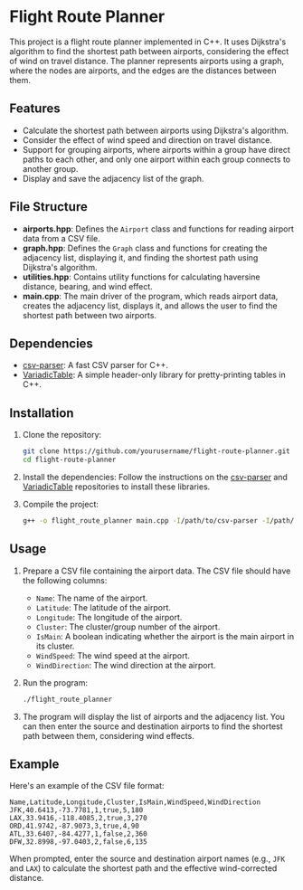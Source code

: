# Flight Route Planner

This project is a flight route planner implemented in C++. It uses Dijkstra's algorithm to find the shortest path between airports, considering the effect of wind on travel distance. The planner represents airports using a graph, where the nodes are airports, and the edges are the distances between them.

## Features

- Calculate the shortest path between airports using Dijkstra's algorithm.
- Consider the effect of wind speed and direction on travel distance.
- Support for grouping airports, where airports within a group have direct paths to each other, and only one airport within each group connects to another group.
- Display and save the adjacency list of the graph.

## File Structure

- **airports.hpp**: Defines the `Airport` class and functions for reading airport data from a CSV file.
- **graph.hpp**: Defines the `Graph` class and functions for creating the adjacency list, displaying it, and finding the shortest path using Dijkstra's algorithm.
- **utilities.hpp**: Contains utility functions for calculating haversine distance, bearing, and wind effect.
- **main.cpp**: The main driver of the program, which reads airport data, creates the adjacency list, displays it, and allows the user to find the shortest path between two airports.

## Dependencies

- [csv-parser](https://github.com/vincentlaucsb/csv-parser): A fast CSV parser for C++.
- [VariadicTable](https://github.com/friedmud/variadic_table): A simple header-only library for pretty-printing tables in C++.

## Installation

1. Clone the repository:
   ```bash
   git clone https://github.com/yourusername/flight-route-planner.git
   cd flight-route-planner
   ```

2. Install the dependencies:
   Follow the instructions on the [csv-parser](https://github.com/vincentlaucsb/csv-parser) and [VariadicTable](https://github.com/friedmud/variadic_table) repositories to install these libraries.

3. Compile the project:
   ```bash
   g++ -o flight_route_planner main.cpp -I/path/to/csv-parser -I/path/to/variadic_table
   ```

## Usage

1. Prepare a CSV file containing the airport data. The CSV file should have the following columns:
   - `Name`: The name of the airport.
   - `Latitude`: The latitude of the airport.
   - `Longitude`: The longitude of the airport.
   - `Cluster`: The cluster/group number of the airport.
   - `IsMain`: A boolean indicating whether the airport is the main airport in its cluster.
   - `WindSpeed`: The wind speed at the airport.
   - `WindDirection`: The wind direction at the airport.

2. Run the program:
   ```bash
   ./flight_route_planner
   ```

3. The program will display the list of airports and the adjacency list. You can then enter the source and destination airports to find the shortest path between them, considering wind effects.

## Example

Here's an example of the CSV file format:

```csv
Name,Latitude,Longitude,Cluster,IsMain,WindSpeed,WindDirection
JFK,40.6413,-73.7781,1,true,5,180
LAX,33.9416,-118.4085,2,true,3,270
ORD,41.9742,-87.9073,3,true,4,90
ATL,33.6407,-84.4277,1,false,2,360
DFW,32.8998,-97.0403,2,false,6,135
```

When prompted, enter the source and destination airport names (e.g., `JFK` and `LAX`) to calculate the shortest path and the effective wind-corrected distance.
